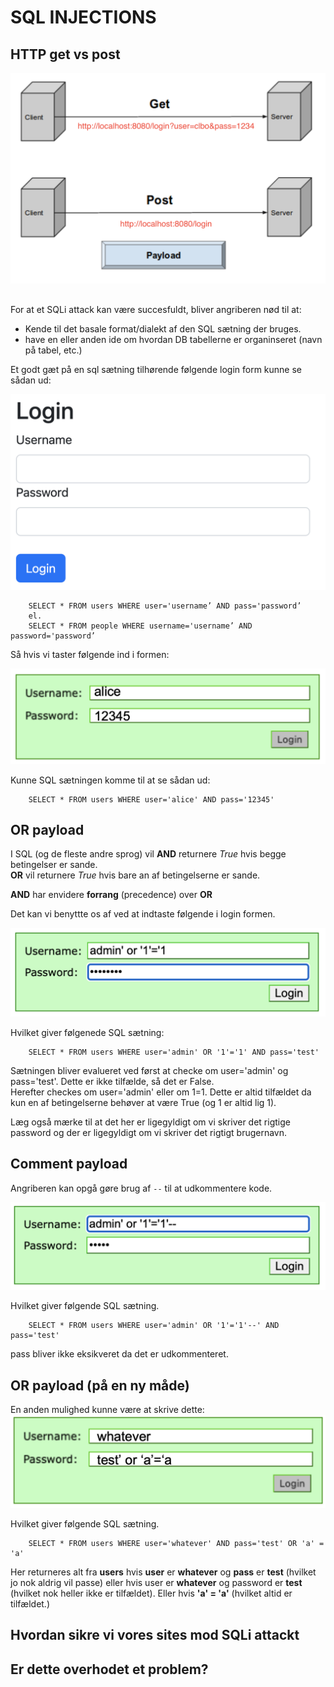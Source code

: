 <!-- JS use if these pages are used as githubpages. can be deleted if used elsewhere -->
<script src="https://code.jquery.com/jquery-3.2.1.min.js"></script>
<script src="../script.js"></script> 

# SQL INJECTIONS

## HTTP get vs post
![](../img/sqlinject/get_post.png)

##
For at et SQLi attack kan være succesfuldt, bliver angriberen nød til at:
* Kende til det basale format/dialekt af den SQL sætning der bruges.
* have en eller anden ide om hvordan DB tabellerne er organinseret (navn på tabel, etc.)

Et godt gæt på en sql sætning tilhørende følgende login form kunne se sådan ud:

![](../img/sqlinject/inject_1.png)

````
	SELECT * FROM users WHERE user='username’ AND pass='password’
	el.
	SELECT * FROM people WHERE username='username’ AND password='password’

````

Så hvis vi taster følgende ind i formen:

![](../img/sqlinject/inject_2.png)

Kunne SQL sætningen komme til at se sådan ud:

````
	SELECT * FROM users WHERE user='alice' AND pass='12345'
````

## OR payload
I SQL (og de fleste andre sprog) vil **AND** returnere _True_ hvis begge betingelser er sande.     
**OR** vil returnere _True_ hvis bare an af betingelserne er sande. 

**AND** har envidere **forrang** (precedence) over **OR**    

Det kan vi benyttte os af ved at indtaste følgende i login formen. 

![](../img/sqlinject/inject_3.png)

Hvilket giver følgenede SQL sætning:

````
	SELECT * FROM users WHERE user='admin' OR '1'='1' AND pass='test'
````
Sætningen bliver evalueret ved først at checke om user='admin' og pass='test'. Dette er ikke tilfælde, så det er False.    
Herefter checkes om user='admin' eller om 1=1. Dette er altid tilfældet da kun en af betingelserne behøver at være True (og 1 er altid lig 1).    

Læg også mærke til at det her er ligegyldigt om vi skriver det rigtige password og der er ligegyldigt om vi skriver det rigtigt brugernavn.

## Comment payload

Angriberen kan opgå gøre brug af ```--``` til at udkommentere kode. 

![](../img/sqlinject/inject_4.png)

Hvilket giver følgende SQL sætning. 

````
	SELECT * FROM users WHERE user='admin' OR '1'='1'--' AND pass='test'
````
pass bliver ikke eksikveret da det er udkommenteret.     

## OR payload (på en ny måde)
En anden mulighed kunne være at skrive dette: 
![](../img/sqlinject/inject_5.png)

Hvilket giver følgende SQL sætning. 

````
	SELECT * FROM users WHERE user='whatever' AND pass='test' OR 'a' = 'a'
````
Her returneres alt fra **users** hvis **user** er **whatever** og **pass** er **test** (hvilket jo nok aldrig vil passe) eller hvis user er **whatever** og password er **test** (hvilket nok heller ikke er tilfældet). Eller hvis **'a' = 'a'** (hvilket altid er tilfældet.)

## Hvordan sikre vi vores sites mod SQLi attackt






## Er dette overhodet et problem?




